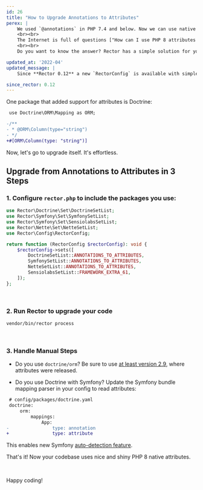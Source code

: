 ```yaml
---
id: 26
title: "How to Upgrade Annotations to Attributes"
perex: |
    We used `@annotations` in PHP 7.4 and below. Now we can use native `#[attributes]` in PHP 8. They have better support in PHPStan and Rector, thanks to their native language nature.
    <br><br>
    The Internet is full of questions ["How can I use PHP 8 attributes instead of annotations in Doctrine?"](https://stackoverflow.com/questions/66769981/how-can-i-use-php8-attributes-instead-of-annotations-in-doctrine) or ["Converting Annotations to Attributes"](https://www.reddit.com/r/symfony/comments/lbvmdx/converting_annotations_into_attributes/).
    <br><br>
    Do you want to know the answer? Rector has a simple solution for you.

updated_at: '2022-04'
updated_message: |
    Since **Rector 0.12** a new `RectorConfig` is available with simpler and easier to use config methods.

since_rector: 0.12
---
```


One package that added support for attributes is Doctrine:

```diff
 use Doctrine\ORM\Mapping as ORM;

-/**
- * @ORM\Column(type="string")
- */
+#[ORM\Column(type: "string")]
```

Now, let's go to upgrade itself. It's effortless.

## Upgrade from Annotations to Attributes in 3 Steps

### 1. Configure `rector.php` to include the packages you use:

```php
use Rector\Doctrine\Set\DoctrineSetList;
use Rector\Symfony\Set\SymfonySetList;
use Rector\Symfony\Set\SensiolabsSetList;
use Rector\Nette\Set\NetteSetList;
use Rector\Config\RectorConfig;

return function (RectorConfig $rectorConfig): void {
    $rectorConfig->sets([
        DoctrineSetList::ANNOTATIONS_TO_ATTRIBUTES,
        SymfonySetList::ANNOTATIONS_TO_ATTRIBUTES,
        NetteSetList::ANNOTATIONS_TO_ATTRIBUTES,
        SensiolabsSetList::FRAMEWORK_EXTRA_61,
    ]);
};
```

<br>

### 2. Run Rector to upgrade your code

```bash
vendor/bin/rector process
```

<br>

### 3. Handle Manual Steps

* Do you use `doctrine/orm`? Be sure to use [at least version 2.9](https://github.com/doctrine/orm/releases/tag/2.9.0), where attributes were released.

* Do you use Doctrine with Symfony? Update the Symfony bundle mapping parser in your config to read attributes:

```diff
 # config/packages/doctrine.yaml
 doctrine:
     orm:
         mappings:
             App:
-                type: annotation
+                type: attribute
```

This enables new Symfony [auto-detection feature](https://github.com/symfony/symfony/pull/42054).

That's it! Now your codebase uses nice and shiny PHP 8 native attributes.

<br>

Happy coding!
